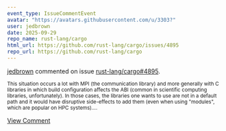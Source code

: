```yaml
---
event_type: IssueCommentEvent
avatar: "https://avatars.githubusercontent.com/u/3303?"
user: jedbrown
date: 2025-09-29
repo_name: rust-lang/cargo
html_url: https://github.com/rust-lang/cargo/issues/4895
repo_url: https://github.com/rust-lang/cargo
---
```


<a href='https://github.com/jedbrown' target='_blank'>jedbrown</a> commented on issue <a href='https://github.com/rust-lang/cargo/issues/4895' target='_blank'>rust-lang/cargo#4895</a>.

<small>This situation occurs a lot with MPI (the communication library) and more generally with C libraries in which build configuration affects the ABI (common in scientific computing libraries, unfortunately). In those cases, the libraries one wants to use are not in a default path and it would have disruptive side-effects to add them (even when using "modules", which are popular on HPC systems)....</small>

<a href='https://github.com/rust-lang/cargo/issues/4895' target='_blank'>View Comment</a>